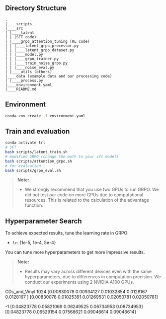 

## Directory Structure

```plaintext
.
|____scripts
|____src
| |____latent
| | (SFT code)
| |____grpo_attention_tuning (RL code)
| | |____latent_grpo_processor.py
| | |____latent_grpo_dataset.py
| | |____model.py
| | |____grpo_trainer.py
| | |____train_noise_grpo.py
| | |____noise_eval.py
| |____utils (others)
|____data (example data and our processing code)
| |____process.py
|____environment.yaml
|____README.md
```

## Environment

```bash
conda env create -f environment.yaml
```

## Train and evaluation

```bash
conda activate trl
# SFT
bash scripts/latent_train.sh
# modified GRPO (change the path to your sft model)
bash scripts/attention_grpo.sh
# for evaluation
bash scripts/grpo_eval.sh
```

> **Note:**
> - We strongly recommend that you use two GPUs to run GRPO. We did not test our code on more GPUs due to computational resources. This is related to the calculation of the advantage function.

## Hyperparameter Search

To achieve expected results, tune the learning rate in GRPO:

- `lr`: {1e-5, 1e-4, 5e-4}

You can tune more hyperparameters to get more impressive results.

> **Note:**
> - Results may vary across different devices even with the same hyperparameters, due to differences in computation precision. We conduct our experiments using 2 NVIDIA A100 GPUs.


CDs_and_Vinyl
1024
[0.00830078 0.00934127 0.01032854 0.0128167  0.0128167 ]
[0.00830078 0.01025391 0.01269531 0.02050781 0.02050781]


-1
[0.04823778 0.05821069 0.06249525 0.06734953 0.06734953]
[0.04823778 0.06529154 0.07568621 0.09046614 0.09046614]